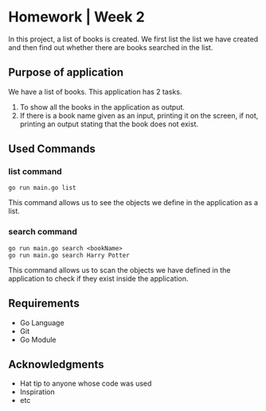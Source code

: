 # Homework | Week 2

In this project, a list of books is created. We first list the list we have created and then find out whether there are books searched in the list.

## Purpose of application

We have a list of books. This application has 2 tasks.
1. To show all the books in the application as output.
2. If there is a book name given as an input, printing it on the screen, if not, printing an output stating that the book does not exist.

## Used Commands

### list command
```
go run main.go list
```
This command allows us to see the objects we define in the application as a list.

### search command 
```
go run main.go search <bookName>
go run main.go search Harry Potter
```
This command allows us to scan the objects we have defined in the application to check if they exist inside the application.

## Requirements

* Go Language
* Git
* Go Module

## Acknowledgments

* Hat tip to anyone whose code was used
* Inspiration
* etc
